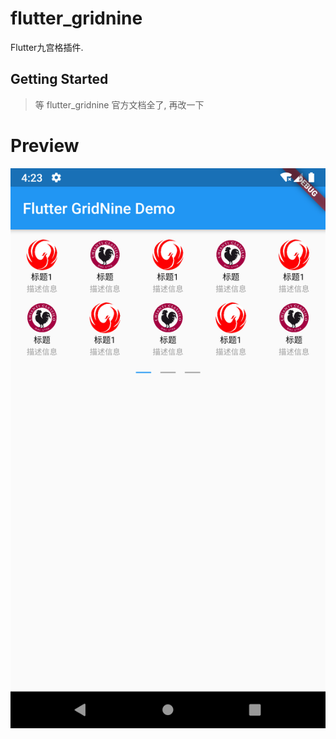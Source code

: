 # flutter_gridnine

Flutter九宫格插件.

## Getting Started

> 等 flutter_gridnine 官方文档全了, 再改一下

# Preview
![Demo](./screenshots/1.png)
